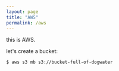 ```yaml
---
layout: page
title: "AWS"
permalink: /aws
---
```


this is AWS.

let's create a bucket:

```
$ aws s3 mb s3://bucket-full-of-dogwater
```

